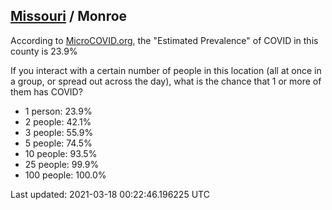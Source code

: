 
## [Missouri](/united-states/missouri) / Monroe

According to [MicroCOVID.org](http://microcovid.org),
the "Estimated Prevalence" of COVID in this county is 23.9%

If you interact with a certain number of people in this location
(all at once in a group, or spread out across the day), what is the chance that
1 or more of them has COVID?

- 1 person: 23.9%
- 2 people: 42.1%
- 3 people: 55.9%
- 5 people: 74.5%
- 10 people: 93.5%
- 25 people: 99.9%
- 100 people: 100.0%

Last updated: 2021-03-18 00:22:46.196225 UTC
